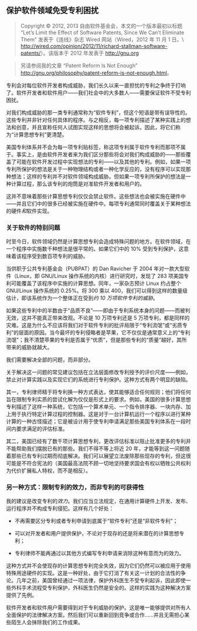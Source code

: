 ## 保护软件领域免受专利困扰<!--(pandoc) {#limit-patent-effect}(pandoc)-->

> Copyright © 2012, 2013 自由软件基金会，本文的一个版本最初以标题 “Let’s Limit the Effect of Software Patents, Since We Can’t Eliminate Them” 发表于《连线》杂志 Wired 网站（Wired，2012 年 11 月 1 日。\ <http://wired.com/opinion/2012/11/richard-stallman-software-patents/>）。该版本于 2012 年发表于 <http://gnu.org>

> 另请参阅我的文章 “Patent Reform Is Not Enough” <http://gnu.org/philosophy/patent-reform-is-not-enough.html>。

专利会对每位软件开发者构成威胁，我们长久以来一直担忧的专利之争终于打响了。软件开发者和软件用户——我们社会中的大多数人——需要保证软件不受专利困扰。

对我们构成威胁的那一类专利通常称为“软件专利”，但这个短语是带有误导性的。这些专利并非针对任何具体的程序。与之相反，每一项专利描述了某种实践上的想法和创意，并且宣称任何人试图实现这样的思想将会被起诉。因此，将它们称为“计算思想专利”更清楚。

美国专利体系并不会为每一项专利贴标签，称这项专利属于软件专利而那项不属于。事实上，是由软件开发者来为我们区分那些将会对我们构成威胁的——那些覆盖了可能在软件开发过程中实现想法的专利——以及其他的专利。例如，如果一项专利所保护的想法是关于一种物理结构或者一种化学反应的，没有程序可以实现那种想法；这样的专利并不对软件领域构成威胁。但如果一项专利所保护的想法是一种计算过程，那么该专利的炮筒是对准软件开发者和用户的。

这并不意味着那些计算思想专利仅仅会禁止软件。这些想法也会被实施在硬件中——并且它们中的很多已经被实施在硬件中。每项专利通常同时覆盖关于某种想法的硬件*和*软件实现。

### 关于软件的特别问题

时至今日，软件领域仍然是计算思想专利会造成特殊问题的地方。在软件领域，在一个程序中实施数千种想法是很平常的。如果它们中的 10% 受到专利保护，这意味着该程序受到数百项专利的威胁。

当供职于公共专利基金会（PUBPAT）的 Dan Ravicher 于 2004 年对一款大型软件（Linux，即 GNU/Linux 操作系统的内核）进行研究时，发现了 283 项美国专利可能覆盖了该程序中实施的计算思想。同年，一家杂志预计 Linux 约占整个 GNU/Linux 操作系统的 0.25%。将 300 乘以 400，我们可以得到这样的数量级估计，即该系统作为一个整体正在受到*约 10 万项软件专利的威胁*。

如果这些专利中的半数由于“品质不良”——即由于专利系统本身的问题——而被判无效，这并不能真正带来改观。不论是 10 万项专利还是 5 万项专利，都是同样的灾难。这是为什么不应该将我们对于软件专利的批评局限于“专利流氓”或“劣质专利”的层面的原因。当今最坏的专利侵略者是苹果，它不仅仅是通常意义上的“专利流氓”；我不清楚苹果的专利是否属于“优质”，但是那些专利的“质量”越好，其所带来的威胁就越大。

我们需要解决全部的问题，而非部分。

关于解决这一问题的常见建议包括在立法层面修改专利授予的评价尺度——例如，禁止对计算实践以及实现它们的系统进行专利保护。这种方式有两个明显的缺陷。

其一，专利律师精于将专利换一种方式表达，使其能够适合任何规则；他们将任何旨在限制专利实质的尝试化解为仅仅是形式上的要求。例如，美国的很多计算思想专利描述了这样一种系统，它包括一个算术单元、一个指令排序器、一块内存、加上用于执行特定计算过程的控制器。这是对于一台计算机运行一个程序以进行某种计算的一种古怪描述；它是被设计用于使专利申请满足那些美国专利体系在一段时间内要求满足的评估标准。

其二，美国已经有了数千项计算思想专利，更改评估标准以阻止批准更多的专利并不能帮助我们摆脱已有的那些。我们不得不等上将近 20 年，才能等到这一问题随着那些已有专利过期而彻底解决。我们可以展望立法废除那些现存的专利，但这很可能是不符合宪法的（美国最高法院不顾一切地坚持要求国会有权以牺牲公共权利为代价扩展私人特权，而不是相反）。

### 另一种方式：限制专利的效力，而非专利的可获得性

我的建议是改变专利的*效力*。我们应当立法规定，在通用计算硬件上开发、发布、运行程序并不构成专利侵犯。这样有几个好处：

-   不再需要区分专利或者专利申请到底属于“软件专利”还是“非软件专利”；

-   可以对开发者和用户提供保护，不论对于现存的还是将来潜在的计算思想专利；

-   专利律师不能再通过以其他方式编写专利申请来消除这种有意而为的效力。

这种方式并不会使现存的计算思想专利完全失效，因为它们仍然可以被应用于使用特殊用途硬件的实现。这是一种好处，由于它打消了有关这一计划的合法性的争论。几年之前，美国曾经通过一项法律，保护外科医生不受专利起诉，因此即使一些外科手术流程受专利保护，外科医生仍然是安全的。这样的实践为这种解决方案提供了先例。

软件开发者和软件用户需要得到对于专利威胁的保护。这是唯一能够提供对所有人全面保护的法律解决方案。然后我们可以重新回到竞争或合作……并且无需担心某些陌生人会抹除我们的工作成果。

